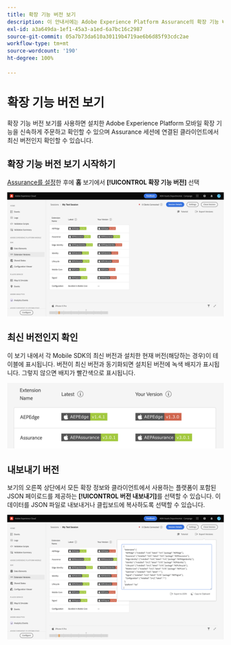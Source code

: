 ```yaml
---
title: 확장 기능 버전 보기
description: 이 안내서에는 Adobe Experience Platform Assurance의 확장 기능 버전 보기에 대한 정보가 자세히 나와 있습니다.
exl-id: a3a649da-1ef1-45a3-a1ed-6a7bc16c2987
source-git-commit: 05a7b73da610a30119b4719ae6b6d85f93cdc2ae
workflow-type: tm+mt
source-wordcount: '190'
ht-degree: 100%

---
```


# 확장 기능 버전 보기

확장 기능 버전 보기를 사용하면 설치한 Adobe Experience Platform 모바일 확장 기능을 신속하게 주문하고 확인할 수 있으며 Assurance 세션에 연결된 클라이언트에서 최신 버전인지 확인할 수 있습니다.

## 확장 기능 버전 보기 시작하기

[Assurance를 설정](../tutorials/implement-assurance.md)한 후에 **홈** 보기에서 **[!UICONTROL 확장 기능 버전]** 선택

![확장 기능 버전](./images/versions/versions-extension.png)

## 최신 버전인지 확인

이 보기 내에서 각 Mobile SDK의 최신 버전과 설치한 현재 버전(해당하는 경우)이 테이블에 표시됩니다. 버전이 최신 버전과 동기화되면 설치된 버전에 녹색 배지가 표시됩니다. 그렇지 않으면 배지가 빨간색으로 표시됩니다.

![확장 기능 버전 비교](./images/versions/versions-extension-version.png)

## 내보내기 버전

보기의 오른쪽 상단에서 모든 확장 정보와 클라이언트에서 사용하는 플랫폼이 포함된 JSON 페이로드를 제공하는 **[!UICONTROL 버전 내보내기]**&#x200B;를 선택할 수 있습니다. 이 데이터를 JSON 파일로 내보내거나 클립보드에 복사하도록 선택할 수 있습니다.

![확장 기능 버전 내보내기](./images/versions/versions-extension-export.png)
